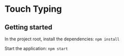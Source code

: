 # Touch Typing

## Getting started

In the project root, install the dependencies: `npm install`

Start the application: `npm start`


